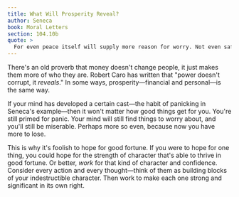 ```yaml
---
title: What Will Prosperity Reveal?
author: Seneca
book: Moral Letters
section: 104.10b
quote: >
  For even peace itself will supply more reason for worry. Not even safe circumstances will bring you confidence once your mind has been shocked—once it gets in the habit of blind panic, it can't provide for its own safety. For it doesn't really avoid danger, it just runs away. Yet we are exposed to greater danger with our backs turned.
---
```


There's an old proverb that money doesn't change people, it just makes them more of who they are. Robert Caro has written that "power doesn't corrupt, it _reveals_." In some ways, prosperity—financial and personal—is the same way.

If your mind has developed a certain cast—the habit of panicking in Seneca's example—then it won't matter how good things get for you. You're still primed for panic. Your mind will still find things to worry about, and you'll still be miserable. Perhaps more so even, because now you have more to lose.

This is why it's foolish to hope for good fortune. If you were to hope for one thing, you could hope for the strength of character that's able to thrive in good fortune. Or better, _work_ for that kind of character and confidence. Consider every action and every thought—think of them as building blocks of your indestructible character. Then work to make each one strong and significant in its own right.
